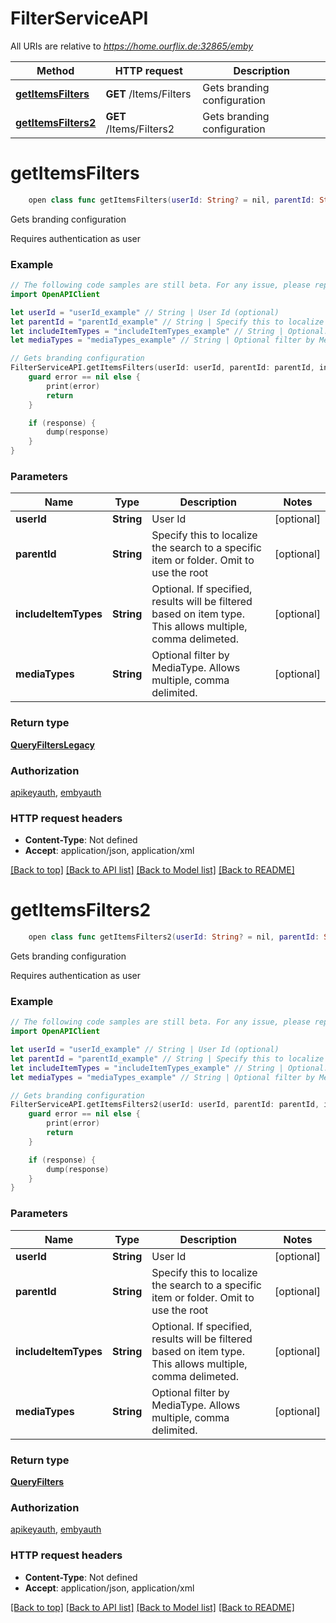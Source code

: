 # FilterServiceAPI

All URIs are relative to *https://home.ourflix.de:32865/emby*

Method | HTTP request | Description
------------- | ------------- | -------------
[**getItemsFilters**](FilterServiceAPI.md#getitemsfilters) | **GET** /Items/Filters | Gets branding configuration
[**getItemsFilters2**](FilterServiceAPI.md#getitemsfilters2) | **GET** /Items/Filters2 | Gets branding configuration


# **getItemsFilters**
```swift
    open class func getItemsFilters(userId: String? = nil, parentId: String? = nil, includeItemTypes: String? = nil, mediaTypes: String? = nil, completion: @escaping (_ data: QueryFiltersLegacy?, _ error: Error?) -> Void)
```

Gets branding configuration

Requires authentication as user

### Example
```swift
// The following code samples are still beta. For any issue, please report via http://github.com/OpenAPITools/openapi-generator/issues/new
import OpenAPIClient

let userId = "userId_example" // String | User Id (optional)
let parentId = "parentId_example" // String | Specify this to localize the search to a specific item or folder. Omit to use the root (optional)
let includeItemTypes = "includeItemTypes_example" // String | Optional. If specified, results will be filtered based on item type. This allows multiple, comma delimeted. (optional)
let mediaTypes = "mediaTypes_example" // String | Optional filter by MediaType. Allows multiple, comma delimited. (optional)

// Gets branding configuration
FilterServiceAPI.getItemsFilters(userId: userId, parentId: parentId, includeItemTypes: includeItemTypes, mediaTypes: mediaTypes) { (response, error) in
    guard error == nil else {
        print(error)
        return
    }

    if (response) {
        dump(response)
    }
}
```

### Parameters

Name | Type | Description  | Notes
------------- | ------------- | ------------- | -------------
 **userId** | **String** | User Id | [optional] 
 **parentId** | **String** | Specify this to localize the search to a specific item or folder. Omit to use the root | [optional] 
 **includeItemTypes** | **String** | Optional. If specified, results will be filtered based on item type. This allows multiple, comma delimeted. | [optional] 
 **mediaTypes** | **String** | Optional filter by MediaType. Allows multiple, comma delimited. | [optional] 

### Return type

[**QueryFiltersLegacy**](QueryFiltersLegacy.md)

### Authorization

[apikeyauth](../README.md#apikeyauth), [embyauth](../README.md#embyauth)

### HTTP request headers

 - **Content-Type**: Not defined
 - **Accept**: application/json, application/xml

[[Back to top]](#) [[Back to API list]](../README.md#documentation-for-api-endpoints) [[Back to Model list]](../README.md#documentation-for-models) [[Back to README]](../README.md)

# **getItemsFilters2**
```swift
    open class func getItemsFilters2(userId: String? = nil, parentId: String? = nil, includeItemTypes: String? = nil, mediaTypes: String? = nil, completion: @escaping (_ data: QueryFilters?, _ error: Error?) -> Void)
```

Gets branding configuration

Requires authentication as user

### Example
```swift
// The following code samples are still beta. For any issue, please report via http://github.com/OpenAPITools/openapi-generator/issues/new
import OpenAPIClient

let userId = "userId_example" // String | User Id (optional)
let parentId = "parentId_example" // String | Specify this to localize the search to a specific item or folder. Omit to use the root (optional)
let includeItemTypes = "includeItemTypes_example" // String | Optional. If specified, results will be filtered based on item type. This allows multiple, comma delimeted. (optional)
let mediaTypes = "mediaTypes_example" // String | Optional filter by MediaType. Allows multiple, comma delimited. (optional)

// Gets branding configuration
FilterServiceAPI.getItemsFilters2(userId: userId, parentId: parentId, includeItemTypes: includeItemTypes, mediaTypes: mediaTypes) { (response, error) in
    guard error == nil else {
        print(error)
        return
    }

    if (response) {
        dump(response)
    }
}
```

### Parameters

Name | Type | Description  | Notes
------------- | ------------- | ------------- | -------------
 **userId** | **String** | User Id | [optional] 
 **parentId** | **String** | Specify this to localize the search to a specific item or folder. Omit to use the root | [optional] 
 **includeItemTypes** | **String** | Optional. If specified, results will be filtered based on item type. This allows multiple, comma delimeted. | [optional] 
 **mediaTypes** | **String** | Optional filter by MediaType. Allows multiple, comma delimited. | [optional] 

### Return type

[**QueryFilters**](QueryFilters.md)

### Authorization

[apikeyauth](../README.md#apikeyauth), [embyauth](../README.md#embyauth)

### HTTP request headers

 - **Content-Type**: Not defined
 - **Accept**: application/json, application/xml

[[Back to top]](#) [[Back to API list]](../README.md#documentation-for-api-endpoints) [[Back to Model list]](../README.md#documentation-for-models) [[Back to README]](../README.md)

